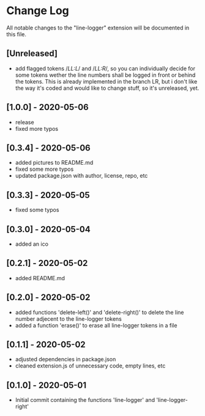 # Change Log

All notable changes to the "line-logger" extension will be documented in this file.


## [Unreleased]
 - add flagged tokens /*LL:L*/ and /*LL:R*/, so you can individually decide for some tokens wether the line numbers shall be logged in front or behind the tokens. This is already implemented in the branch LR, but i don't like the way it's coded and would like to change stuff, so it's unreleased, yet.

## [1.0.0] - 2020-05-06
  - release
  - fixed more typos

## [0.3.4] - 2020-05-06
  - added pictures to README.md
  - fixed some more typos
  - updated package.json with author, license, repo, etc 

## [0.3.3] - 2020-05-05
  - fixed some typos

## [0.3.0] - 2020-05-04
  - added an ico

## [0.2.1] - 2020-05-02
  - added README.md

## [0.2.0] - 2020-05-02
  - added functions 'delete-left()' and 'delete-right()' to delete the line number adjecent to the line-logger tokens
  - added a function 'erase()' to erase all line-logger tokens in a file

## [0.1.1] - 2020-05-02
  - adjusted dependencies in package.json
  - cleaned extension.js of unnecessary code, empty lines, etc

## [0.1.0] - 2020-05-01
 - Initial commit containing the functions 'line-logger' and 'line-logger-right'